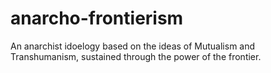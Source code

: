 # anarcho-frontierism
An anarchist idoelogy based on the ideas of Mutualism and Transhumanism, sustained through the power of the frontier.
